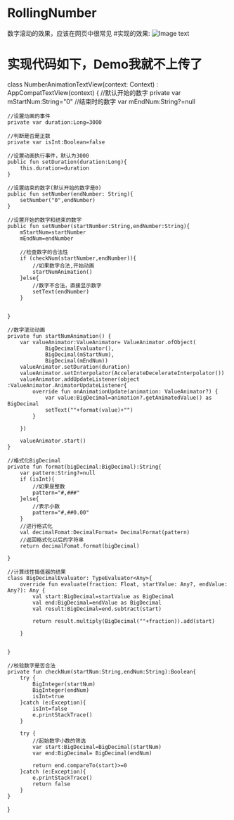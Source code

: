 # RollingNumber
数字滚动的效果，应该在网页中很常见
#实现的效果:
![Image text](https://img-blog.csdn.net/20180510165251647)
# 实现代码如下，Demo我就不上传了
 
 
 
class NumberAnimationTextView(context: Context) : AppCompatTextView(context) {
    //默认开始的数字
    private var mStartNum:String="0"
    //结束时的数字
     var mEndNum:String?=null

    //设置动画的事件
    private var duration:Long=3000

    //判断是否是正数
    private var isInt:Boolean=false

    //设置动画执行事件，默认为3000
    public fun setDuration(duration:Long){
        this.duration=duration
    }

    //设置结束的数字(默认开始的数字是0)
    public fun setNumber(endNumber: String){
        setNumber("0",endNumber)
    }

    //设置开始的数字和结束的数字
    public fun setNumber(startNumber:String,endNumber:String){
        mStartNum=startNumber
        mEndNum=endNumber

        //检查数字的合法性
        if (checkNum(startNumber,endNumber)){
            //如果数字合法,开始动画
            startNumAnimation()
        }else{
            //数字不合法，直接显示数字
            setText(endNumber)
        }


    }

    //数字滚动动画
    private fun startNumAnimation() {
        var valueAnimator:ValueAnimator= ValueAnimator.ofObject(
                BigDecimalEvaluator(),
                BigDecimal(mStartNum),
                BigDecimal(mEndNum))
        valueAnimator.setDuration(duration)
        valueAnimator.setInterpolator(AccelerateDecelerateInterpolator())
        valueAnimator.addUpdateListener(object :ValueAnimator.AnimatorUpdateListener{
            override fun onAnimationUpdate(animation: ValueAnimator?) {
                var value:BigDecimal=animation?.getAnimatedValue() as BigDecimal
                setText(""+format(value)+"")
            }

        })

        valueAnimator.start()
    }

    //格式化BigDecimal
    private fun format(bigDecimal:BigDecimal):String{
        var pattern:String?=null
        if (isInt){
            //如果是整数
            pattern="#,###"
        }else{
            //表示小数
            pattern="#,##0.00"
        }
        //进行格式化
        val decimalFomat:DecimalFormat= DecimalFormat(pattern)
        //返回格式化以后的字符串
        return decimalFomat.format(bigDecimal)

    }

    //计算线性插值器的结果
    class BigDecimalEvaluator: TypeEvaluator<Any>{
        override fun evaluate(fraction: Float, startValue: Any?, endValue: Any?): Any {
            val start:BigDecimal=startValue as BigDecimal
            val end:BigDecimal=endValue as BigDecimal
            val result:BigDecimal=end.subtract(start)

            return result.multiply(BigDecimal(""+fraction)).add(start)

        }


    }

    //校验数字是否合法
    private fun checkNum(startNum:String,endNum:String):Boolean{
        try {
            BigInteger(startNum)
            BigInteger(endNum)
            isInt=true
        }catch (e:Exception){
            isInt=false
            e.printStackTrace()
        }

        try {
            //起始数字小数的筛选
            var start:BigDecimal=BigDecimal(startNum)
            var end:BigDecimal= BigDecimal(endNum)

            return end.compareTo(start)>=0
        }catch (e:Exception){
            e.printStackTrace()
            return false
        }
    }





}
